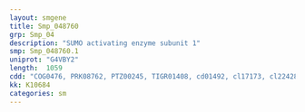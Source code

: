```yaml
---
layout: smgene
title: Smp_048760
grp: Smp_04
description: "SUMO activating enzyme subunit 1"
smp: Smp_048760.1
uniprot: "G4VBY2"
length:  1059
cdd: "COG0476, PRK08762, PTZ00245, TIGR01408, cd01492, cl17173, cl22428, pfam00899"
kk: K10684
categories: sm
---
```

